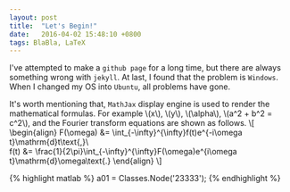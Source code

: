 ```yaml
---
layout: post
title:  "Let's Begin!"
date:   2016-04-02 15:48:10 +0800
tags: BlaBla, LaTeX
---
```

I've attempted to make a `github page` for a long time, but there are always something wrong with `jekyll`. At last, I found that the problem is `Windows`. When I changed my OS into `Ubuntu`, all problems have gone.

It's worth mentioning that, `MathJax` display engine is used to render the mathematical formulas. For example \\(x\\), \\(y\\), \\(\alpha\\), \\(a^2 + b^2 = c^2\\), and the Fourier transform equations are shown as follows.
\\[
    \begin{align}
        F(\omega) &= \int_{-\infty}^{\infty}f(t)e^{-i\omega t}\mathrm{d}t\text{,}\\\
        f(t) &= \frac{1}{2\pi}\int_{-\infty}^{\infty}F(\omega)e^{i\omega t}\mathrm{d}\omega\text{.}
    \end{align}
\\]

{% highlight matlab %}
a01 = Classes.Node('23333');
{% endhighlight %}
